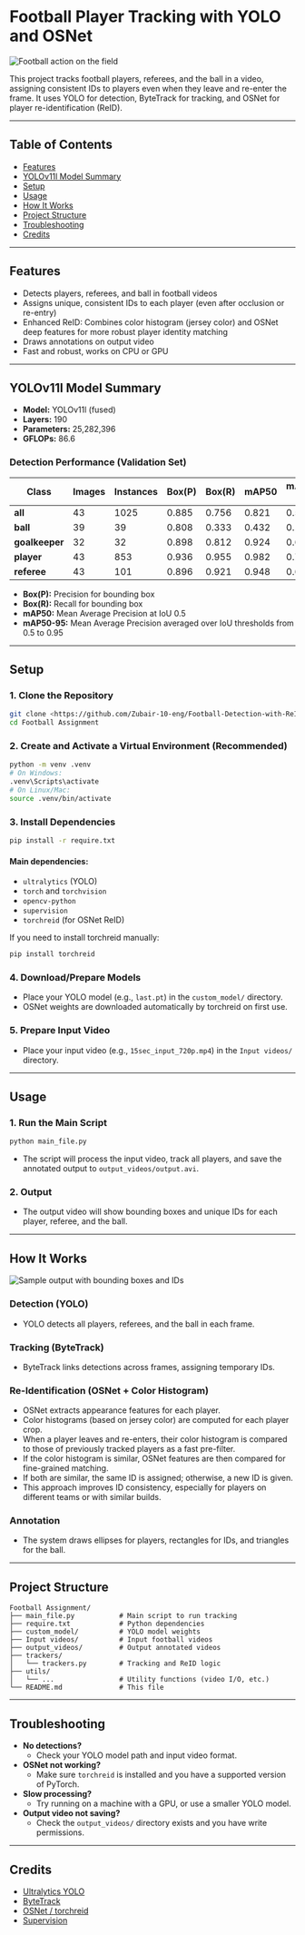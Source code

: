 # Football Player Tracking with YOLO and OSNet

![Football action on the field](images/football.jpg)

This project tracks football players, referees, and the ball in a video, assigning consistent IDs to players even when they leave and re-enter the frame. It uses YOLO for detection, ByteTrack for tracking, and OSNet for player re-identification (ReID).

---

## Table of Contents
- [Features](#features)
- [YOLOv11l Model Summary](#yolov11l-model-summary)
- [Setup](#setup)
- [Usage](#usage)
- [How It Works](#how-it-works)
- [Project Structure](#project-structure)
- [Troubleshooting](#troubleshooting)
- [Credits](#credits)

---

## Features
- Detects players, referees, and ball in football videos
- Assigns unique, consistent IDs to each player (even after occlusion or re-entry)
- Enhanced ReID: Combines color histogram (jersey color) and OSNet deep features for more robust player identity matching
- Draws annotations on output video
- Fast and robust, works on CPU or GPU

---

## YOLOv11l Model Summary

- **Model:** YOLOv11l (fused)
- **Layers:** 190
- **Parameters:** 25,282,396
- **GFLOPs:** 86.6

### Detection Performance (Validation Set)
| Class        | Images | Instances | Box(P) | Box(R) | mAP50 | mAP50-95 |
|--------------|--------|-----------|--------|--------|-------|----------|
| **all**      | 43     | 1025      | 0.885  | 0.756  | 0.821 | 0.566    |
| **ball**     | 39     | 39        | 0.808  | 0.333  | 0.432 | 0.176    |
| **goalkeeper** | 32   | 32        | 0.898  | 0.812  | 0.924 | 0.678    |
| **player**   | 43     | 853       | 0.936  | 0.955  | 0.982 | 0.781    |
| **referee**  | 43     | 101       | 0.896  | 0.921  | 0.948 | 0.629    |

- **Box(P):** Precision for bounding box
- **Box(R):** Recall for bounding box
- **mAP50:** Mean Average Precision at IoU 0.5
- **mAP50-95:** Mean Average Precision averaged over IoU thresholds from 0.5 to 0.95

---

## Setup

### 1. Clone the Repository
```bash
git clone <https://github.com/Zubair-10-eng/Football-Detection-with-ReIDentification.git>
cd Football Assignment
```

### 2. Create and Activate a Virtual Environment (Recommended)
```bash
python -m venv .venv
# On Windows:
.venv\Scripts\activate
# On Linux/Mac:
source .venv/bin/activate
```

### 3. Install Dependencies
```bash
pip install -r require.txt
```

#### Main dependencies:
- `ultralytics` (YOLO)
- `torch` and `torchvision`
- `opencv-python`
- `supervision`
- `torchreid` (for OSNet ReID)

If you need to install torchreid manually:
```bash
pip install torchreid
```

### 4. Download/Prepare Models
- Place your YOLO model (e.g., `last.pt`) in the `custom_model/` directory.
- OSNet weights are downloaded automatically by torchreid on first use.

### 5. Prepare Input Video
- Place your input video (e.g., `15sec_input_720p.mp4`) in the `Input videos/` directory.

---

## Usage

### 1. Run the Main Script
```bash
python main_file.py
```

- The script will process the input video, track all players, and save the annotated output to `output_videos/output.avi`.

### 2. Output
- The output video will show bounding boxes and unique IDs for each player, referee, and the ball.

---

## How It Works

![Sample output with bounding boxes and IDs](images/output.jpg)

### Detection (YOLO)
- YOLO detects all players, referees, and the ball in each frame.

### Tracking (ByteTrack)
- ByteTrack links detections across frames, assigning temporary IDs.

### Re-Identification (OSNet + Color Histogram)
- OSNet extracts appearance features for each player.
- Color histograms (based on jersey color) are computed for each player crop.
- When a player leaves and re-enters, their color histogram is compared to those of previously tracked players as a fast pre-filter.
- If the color histogram is similar, OSNet features are then compared for fine-grained matching.
- If both are similar, the same ID is assigned; otherwise, a new ID is given.
- This approach improves ID consistency, especially for players on different teams or with similar builds.

### Annotation
- The system draws ellipses for players, rectangles for IDs, and triangles for the ball.

---

## Project Structure
```
Football Assignment/
├── main_file.py           # Main script to run tracking
├── require.txt            # Python dependencies
├── custom_model/          # YOLO model weights
├── Input videos/          # Input football videos
├── output_videos/         # Output annotated videos
├── trackers/
│   └── trackers.py        # Tracking and ReID logic
├── utils/
│   └── ...                # Utility functions (video I/O, etc.)
└── README.md              # This file
```

---

## Troubleshooting
- **No detections?**
  - Check your YOLO model path and input video format.
- **OSNet not working?**
  - Make sure `torchreid` is installed and you have a supported version of PyTorch.
- **Slow processing?**
  - Try running on a machine with a GPU, or use a smaller YOLO model.
- **Output video not saving?**
  - Check the `output_videos/` directory exists and you have write permissions.

---

## Credits
- [Ultralytics YOLO](https://github.com/ultralytics/ultralytics)
- [ByteTrack](https://github.com/ifzhang/ByteTrack)
- [OSNet / torchreid](https://github.com/KaiyangZhou/deep-person-reid)
- [Supervision](https://github.com/roboflow/supervision) 